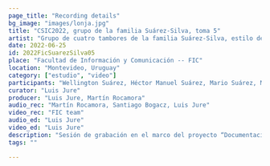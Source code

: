 ```yaml
---
page_title: "Recording details"
bg_image: "images/lonja.jpg"
title: "CSIC2022, grupo de la familia Suárez-Silva, toma 5"  
artist: "Grupo de cuatro tambores de la familia Suárez-Silva, estilo de Ansina"
date: 2022-06-25
id: 2022FicSuarezSilva05
place: "Facultad de Información y Comunicación -- FIC" 
location: "Montevideo, Uruguay" 
category: ["estudio", "video"]
participants: "Wellington Suárez, Héctor Manuel Suárez, Mario Suárez, Martín Silva" 
curator: "Luis Jure" 
producer: "Luis Jure, Martín Rocamora" 
audio_rec: "Martín Rocamora, Santiago Bogacz, Luis Jure" 
video_rec: "FIC team" 
audio_ed: "Luis Jure" 
video_ed: "Luis Jure" 
description: "Sesión de grabación en el marco del proyecto “Documentacion y análisis del candombe uruguayo”, financiado por la CSIC, agencia de investigación de la Universidad de la República. La sesión se realizó en colaboración con la FIC." 
tags: "" 

---
```

